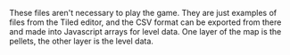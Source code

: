 These files aren't necessary to play the game. They are just examples of files from the Tiled editor, and the CSV format can be exported from there and made into Javascript arrays for level data.
One layer of the map is the pellets, the other layer is the level data.
